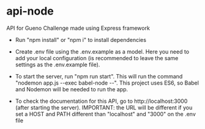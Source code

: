 # api-node

API for Gueno Challenge made using Express framework

-   Run "npm install" or "npm i" to install dependencies

-   Create .env file using the .env.example as a model. Here you need to add your local configuration (is recommended to leave the same settings as the .env.example file).

-   To start the server, run "npm run start". This will run the command "nodemon app.js --exec babel-node --". This project uses ES6, so Babel and Nodemon will be needed to run the app.

-   To check the documentation for this API, go to http://localhost:3000 (after starting the server). IMPORTANT: the URL will be different if you set a HOST and PATH different than "localhost" and "3000" on the .env file

